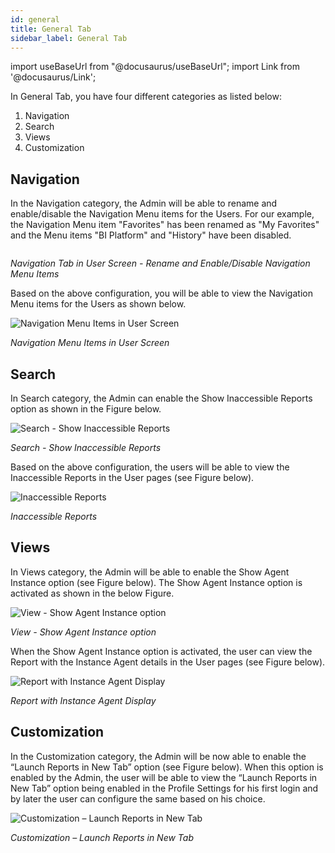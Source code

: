 ```yaml
---
id: general 
title: General Tab
sidebar_label: General Tab
---
```


import useBaseUrl from "@docusaurus/useBaseUrl";
import Link from '@docusaurus/Link';

In General Tab, you have four different categories as listed below:
1. <Link to={useBaseUrl('#navigation')}>Navigation</Link>
1. <Link to={useBaseUrl('#search')}>Search</Link>
1. <Link to={useBaseUrl('#views')}>Views</Link>
1. <Link to={useBaseUrl('#customization')}>Customization</Link>

## Navigation

In the Navigation category, the Admin will be able to rename and enable/disable the Navigation Menu items for the Users. For our example, the Navigation Menu item "Favorites" has been renamed as "My Favorites" and the Menu items "BI Platform" and "History" have been disabled.
  <div class="center">
    <Zoom>
      <img alt="" src={useBaseUrl('doc-images/admin-guide/admin-functions/settings/nav1.png')}/>
    </Zoom>
  </div>

  *Navigation Tab in User Screen - Rename and Enable/Disable Navigation Menu Items*

Based on the above configuration, you will be able to view the Navigation Menu items for the Users as shown below.
  <div class="center">
    <Zoom>
      <img alt="Navigation Menu Items in User Screen" src={useBaseUrl('doc-images/admin-guide/admin-functions/settings/nav2.png')}/>
    </Zoom>
  </div>
  

*Navigation Menu Items in User Screen*

## Search

In Search category, the Admin can enable the Show Inaccessible Reports option as shown in the Figure below.
  <div class="center">
    <Zoom>
      <img alt="Search - Show Inaccessible Reports" src={useBaseUrl('doc-images/admin-guide/admin-functions/settings/sea1.png')}/>
    </Zoom>
  </div>

  *Search - Show Inaccessible Reports*

Based on the above configuration, the users will be able to view the
Inaccessible Reports in the User pages (see Figure below).
  <div class="center">
    <Zoom>
      <img alt="Inaccessible Reports" src={useBaseUrl('doc-images/admin-guide/admin-functions/settings/ina.png')}/>
    </Zoom>
  </div>

  *Inaccessible Reports*

## Views

In Views category, the Admin will be able to enable the Show Agent Instance option (see Figure below). The Show Agent Instance option is activated as shown in the below Figure.
  <div class="center">
    <Zoom>
      <img alt="View - Show Agent Instance option" src={useBaseUrl('doc-images/admin-guide/admin-functions/settings/vw2.png')}/>
    </Zoom>
  </div>

  *View - Show Agent Instance option*

When the Show Agent Instance option is activated, the user can view the Report with the Instance Agent details in the User pages (see Figure below).
  <div class="center">
    <Zoom>
      <img alt="Report with Instance Agent Display" src={useBaseUrl('doc-images/admin-guide/admin-functions/settings/newad2.png')}/>
    </Zoom>
  </div>

  *Report with Instance Agent Display*

## Customization

In the Customization category, the Admin will be now able to enable the “Launch Reports in New Tab” option (see Figure below). When this option is enabled by the Admin, the user will be able to view the “Launch Reports in New Tab” option being enabled in the Profile Settings for his first login and by later the user can configure the same based on his
choice.
  <div class="center">
    <Zoom>
      <img alt="Customization – Launch Reports in New Tab" src={useBaseUrl('doc-images/admin-guide/admin-functions/settings/cust.png')}/>
    </Zoom>
  </div>

  *Customization – Launch Reports in New Tab*

